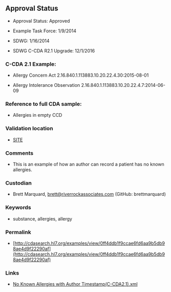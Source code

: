 ## Approval Status 

* Approval Status: Approved
* Example Task Force: 1/9/2014
* SDWG: 1/16/2014

* SDWG C-CDA R2.1 Upgrade: 12/1/2016    

### C-CDA 2.1 Example:


* Allergy Concern Act 2.16.840.1.113883.10.20.22.4.30:2015-08-01

* Allergy Intolerance Observation 2.16.840.1.113883.10.20.22.4.7:2014-06-09

### Reference to full CDA sample:
* Allergies in empty CCD


### Validation location

* [SITE](https://site.healthit.gov/sandbox-ccda/ccda-validator)


### Comments

* This is an example of how an author can record a patient has no known allergies.
### Custodian

* Brett Marquard, brett@riverrockassociates.com (GitHub: brettmarquard)
### Keywords

* substance, allergies, allergy



### Permalink

* [http://cdasearch.hl7.org/examples/view/0ff4ddb1f9ccae6fd6aa9b5db98ae4d9f22290af](http://cdasearch.hl7.org/examples/view/0ff4ddb1f9ccae6fd6aa9b5db98ae4d9f22290af)

### Links

* [No Known Allergies with Author Timestamp(C-CDA2.1).xml](https://github.com/HL7/C-CDA-Examples/tree/master/Allergies/No%20Known%20Allergies/No%20Known%20Allergies%20with%20Author%20Timestamp%28C-CDA2.1%29.xml)

